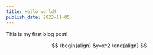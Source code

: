 ```yaml
---
title: Hello world!
publish_date: 2022-11-05
---
```


This is my first blog post!

$$
\begin{align}
&y=x^2
\end{align}
$$

